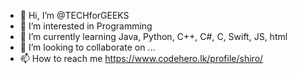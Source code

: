 - 👋 Hi, I’m @TECHforGEEKS
- 👀 I’m interested in Programming
- 🌱 I’m currently learning Java, Python, C++, C#, C, Swift, JS, html
- 💞️ I’m looking to collaborate on ...
- 📫 How to reach me https://www.codehero.lk/profile/shiro/

<!---
TECHforGEEKS/TECHforGEEKS is a ✨ special ✨ repository because its `README.md` (this file) appears on your GitHub profile.
You can click the Preview link to take a look at your changes.
--->
